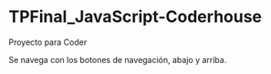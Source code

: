 # TPFinal_JavaScript-Coderhouse
Proyecto para Coder

Se navega con los botones de navegación, abajo y arriba.
